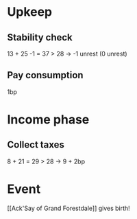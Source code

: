 # Upkeep
## Stability check
13 + 25 -1 = 37 > 28 → -1 unrest (0 unrest)
## Pay consumption
1bp
# Income phase
## Collect taxes
8 + 21 = 29 > 28 → 9 + 2bp
# Event
[[Ack'Say of Grand Forestdale]] gives birth!